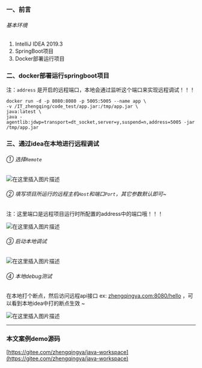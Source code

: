 ﻿### 一、前言

###### 基本环境

1. IntelliJ IDEA 2019.3
2. SpringBoot项目
3. Docker部署运行项目

### 二、docker部署运行springboot项目

注：`address` 是开启的远程端口，本地会通过监听这个端口来实现远程调试！！！

```shell
docker run -d -p 8080:8080 -p 5005:5005 --name app \
-v /IT_zhengqing/code_test/app.jar:/tmp/app.jar \
java:latest \
java -agentlib:jdwp=transport=dt_socket,server=y,suspend=n,address=5005 -jar /tmp/app.jar
```

### 三、通过idea在本地进行远程调试

###### ① 选择`Remote`

![在这里插入图片描述](https://img-blog.csdnimg.cn/20200406155350535.png?x-oss-process=image/watermark,type_ZmFuZ3poZW5naGVpdGk,shadow_10,text_aHR0cHM6Ly9ibG9nLmNzZG4ubmV0L3FxXzM4MjI1NTU4,size_16,color_FFFFFF,t_70)

###### ② 填写项目所运行的远程主机`Host`和端口`Port`，其它参数默认即可~

注：这里端口是远程项目运行时所配置的address中的端口哦！！！

![在这里插入图片描述](https://img-blog.csdnimg.cn/20200406155552761.png?x-oss-process=image/watermark,type_ZmFuZ3poZW5naGVpdGk,shadow_10,text_aHR0cHM6Ly9ibG9nLmNzZG4ubmV0L3FxXzM4MjI1NTU4,size_16,color_FFFFFF,t_70)

###### ③ 启动本地调试

![在这里插入图片描述](https://img-blog.csdnimg.cn/20200406155846278.png?x-oss-process=image/watermark,type_ZmFuZ3poZW5naGVpdGk,shadow_10,text_aHR0cHM6Ly9ibG9nLmNzZG4ubmV0L3FxXzM4MjI1NTU4,size_16,color_FFFFFF,t_70)

###### ④ 本地debug测试

在本地打个断点，然后访问远程api接口 ex: [zhengqingya.com:8080/hello](http://zhengqingya.com:8080/hello) ，可以看到本地idea中打的断点生效 ~

![在这里插入图片描述](https://img-blog.csdnimg.cn/20200406160234980.png?x-oss-process=image/watermark,type_ZmFuZ3poZW5naGVpdGk,shadow_10,text_aHR0cHM6Ly9ibG9nLmNzZG4ubmV0L3FxXzM4MjI1NTU4,size_16,color_FFFFFF,t_70)


---


### 本文案例demo源码

[https://gitee.com/zhengqingya/java-workspace](https://gitee.com/zhengqingya/java-workspace)
